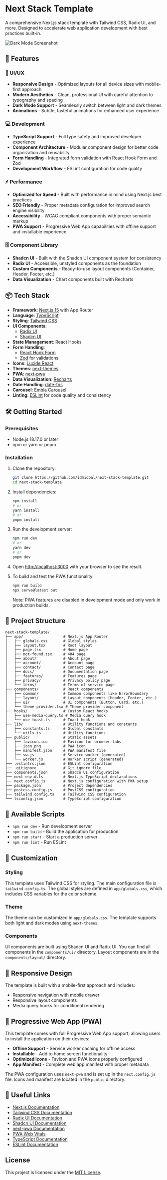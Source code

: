 # Next Stack Template

A comprehensive Next.js stack template with Tailwind CSS, Radix UI, and more. Designed to accelerate web application development with best practices built-in.

![Dark Mode Screenshot](screenshot/dark.png)

## 🚀 Features

### 📱 UI/UX

- **Responsive Design** - Optimized layouts for all device sizes with mobile-first approach
- **Modern Aesthetics** - Clean, professional UI with careful attention to typography and spacing
- **Dark Mode Support** - Seamlessly switch between light and dark themes
- **Animations** - Subtle, tasteful animations for enhanced user experience

### 💻 Development

- **TypeScript Support** - Full type safety and improved developer experience
- **Component Architecture** - Modular component design for better code organization and reusability
- **Form Handling** - Integrated form validation with React Hook Form and Zod
- **Development Workflow** - ESLint configuration for code quality

### ⚡ Performance

- **Optimized for Speed** - Built with performance in mind using Next.js best practices
- **SEO Friendly** - Proper metadata configuration for improved search engine visibility
- **Accessibility** - WCAG compliant components with proper semantic markup
- **PWA Support** - Progressive Web App capabilities with offline support and installable experience

### 🗄️ Component Library

- **Shadcn UI** - Built with the Shadcn UI component system for consistency
- **Radix UI** - Accessible, unstyled components as the foundation
- **Custom Components** - Ready-to-use layout components (Container, Header, Footer, etc.)
- **Data Visualization** - Chart components built with Recharts

## 📦 Tech Stack

- **Framework**: [Next.js 15](https://nextjs.org/) with App Router
- **Language**: [TypeScript](https://www.typescriptlang.org/)
- **Styling**: [Tailwind CSS](https://tailwindcss.com/)
- **UI Components**:
  - [Radix UI](https://www.radix-ui.com/)
  - [Shadcn UI](https://ui.shadcn.com/)
- **State Management**: React Hooks
- **Form Handling**:
  - [React Hook Form](https://react-hook-form.com/)
  - [Zod](https://zod.dev/) for validations
- **Icons**: [Lucide React](https://lucide.dev/)
- **Themes**: [next-themes](https://github.com/pacocoursey/next-themes)
- **PWA**: [next-pwa](https://github.com/shadowwalker/next-pwa)
- **Data Visualization**: [Recharts](https://recharts.org/)
- **Date Handling**: [date-fns](https://date-fns.org/)
- **Carousel**: [Embla Carousel](https://www.embla-carousel.com/)
- **Linting**: [ESLint](https://eslint.org/) for code quality and consistency

## 🛠️ Getting Started

### Prerequisites

- Node.js 18.17.0 or later
- npm or yarn or pnpm

### Installation

1. Clone the repository:

   ```bash
   git clone https://github.com/idmiqbal/next-stack-template.git
   cd next-stack-template
   ```

2. Install dependencies:

   ```bash
   npm install
   # or
   yarn install
   # or
   pnpm install
   ```

3. Run the development server:

   ```bash
   npm run dev
   # or
   yarn dev
   # or
   pnpm dev
   ```

4. Open [http://localhost:3000](http://localhost:3000) with your browser to see the result.

5. To build and test the PWA functionality:

   ```bash
   npm run build
   npx serve@latest out
   ```

   Note: PWA features are disabled in development mode and only work in production builds.

## 📂 Project Structure

```
next-stack-template/
├── app/                  # Next.js App Router
│   ├── globals.css       # Global styles
│   ├── layout.tsx        # Root layout
│   ├── page.tsx          # Home page
│   ├── not-found.tsx     # 404 page
│   ├── about/            # About page
│   ├── account/          # Account page
│   ├── contact/          # Contact page
│   ├── docs/             # Documentation page
│   ├── features/         # Features page
│   ├── privacy/          # Privacy policy page
│   └── terms/            # Terms of service page
├── components/           # React components
│   ├── common/           # Common components like ErrorBoundary
│   ├── layout/           # Layout components (Header, Footer, etc.)
│   ├── ui/               # UI components (Button, Card, etc.)
│   └── theme-provider.tsx # Theme provider component
├── hooks/                # Custom React hooks
│   ├── use-media-query.ts # Media query hook
│   └── use-toast.ts      # Toast hook
├── lib/                  # Utility functions and constants
│   ├── constants.ts      # Global constants
│   └── utils.ts          # Utility functions
├── public/               # Static assets
│   ├── favicon.ico       # Favicon for browser tabs
│   ├── icon.png          # PWA icon
│   ├── manifest.json     # PWA manifest file
│   ├── sw.js             # Service worker (generated)
│   └── worker.js         # Worker script (generated)
├── .eslintrc.json        # ESLint configuration
├── .gitignore            # Git ignore file
├── components.json       # Shadcn UI configuration
├── next-env.d.ts         # Next.js TypeScript declarations
├── next.config.js        # Next.js configuration with PWA setup
├── package.json          # Project dependencies
├── postcss.config.js     # PostCSS configuration
├── tailwind.config.ts    # Tailwind CSS configuration
└── tsconfig.json         # TypeScript configuration
```

## 📄 Available Scripts

- `npm run dev` - Run development server
- `npm run build` - Build the application for production
- `npm run start` - Start a production server
- `npm run lint` - Run ESLint

## 🎨 Customization

### Styling

This template uses Tailwind CSS for styling. The main configuration file is `tailwind.config.ts`. The global styles are defined in `app/globals.css`, which includes CSS variables for the color scheme.

### Theme

The theme can be customized in `app/globals.css`. The template supports both light and dark modes using `next-themes`.

### Components

UI components are built using Shadcn UI and Radix UI. You can find all components in the `components/ui/` directory. Layout components are in the `components/layout/` directory.

## 📱 Responsive Design

The template is built with a mobile-first approach and includes:

- Responsive navigation with mobile drawer
- Responsive layout components
- Media query hooks for conditional rendering

## 📲 Progressive Web App (PWA)

This template comes with full Progressive Web App support, allowing users to install the application on their devices:

- **Offline Support** - Service worker caching for offline access
- **Installable** - Add to home screen functionality
- **Optimized Icons** - Favicon and PWA icons properly configured
- **App Manifest** - Complete web app manifest with proper metadata

The PWA configuration uses `next-pwa` and is set up in the `next.config.js` file. Icons and manifest are located in the `public` directory.

## 🔗 Useful Links

- [Next.js Documentation](https://nextjs.org/docs)
- [Tailwind CSS Documentation](https://tailwindcss.com/docs)
- [Radix UI Documentation](https://www.radix-ui.com/)
- [Shadcn UI Documentation](https://ui.shadcn.com/)
- [next-pwa Documentation](https://github.com/shadowwalker/next-pwa)
- [PWA Web Vitals](https://web.dev/vitals/)
- [TypeScript Documentation](https://www.typescriptlang.org/)
- [ESLint Documentation](https://eslint.org/)

## License

This project is licensed under the [MIT License](https://github.com/idmiqbal/next-stack-template/blob/main/LICENSE).
